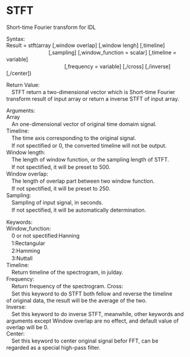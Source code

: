 # STFT
Short-time Fourier transform for IDL

Syntax:  
Result = stft(array [,window overlap] [,window lengh] [,timeline]  
　　　　　　　　[,sampling] [,window_function = scalar] [,timeline = variable]  
　　　　　　　　　　　[,frequency = variable] [,/cross] [,/inverse] [,/center])  

Return Value:  
　STFT return a two-dimensional vector which is Short-time Fourier  
transform result of input array or return a inverse STFT of input array.  
  
Arguments:  
Array  
　An one-dimensional vector of original time domaim signal.  
Timeline:  
　The time axis corresponding to the original signal.  
　If not spectified or 0, the converted timeline will not be output.  
Window length:  
　The length of window function, or the sampling length of STFT.  
　If not spectified, it will be preset to 500.  
Window overlap:  
　The length of overlap part between two window function.  
　If not spectified, it will be preset to 250.  
Sampling:  
　Sampling of input signal, in seconds.  
　If not spectified, it will be automatically determination.  
  
Keywords:  
Window_function:  
　0 or not spectified:Hanning  
　1:Rectangular  
　2:Hamming  
　3:Nuttall  
Timeline:  
　Return timeline of the spectrogram, in julday.  
Frequency:  
　Return frequency of the spectrogram. 
Cross:  
　Set this keyword to do STFT both fellow and reverse the timeline  
of original data, the result will be the average of the two.  
Inverse:  
　Set this keyword to do inverse STFT, meanwhile, other keywords and  
arguments except Window overlap are no effect, and default value of  
overlap will be 0.  
Center:  
　Set this keyword to center original signal befor FFT, can be  
regarded as a special high-pass filter.